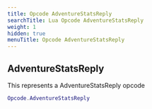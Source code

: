 ```yaml
---
title: Opcode AdventureStatsReply
searchTitle: Lua Opcode AdventureStatsReply
weight: 1
hidden: true
menuTitle: Opcode AdventureStatsReply
---
```

## AdventureStatsReply

This represents a AdventureStatsReply opcode
```lua
Opcode.AdventureStatsReply
```